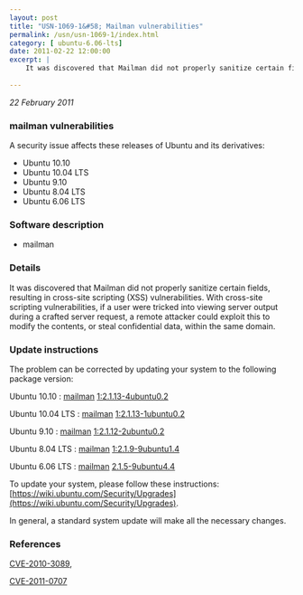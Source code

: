 ```yaml
---
layout: post
title: "USN-1069-1&#58; Mailman vulnerabilities"
permalink: /usn/usn-1069-1/index.html
category: [ ubuntu-6.06-lts]
date: 2011-02-22 12:00:00
excerpt: |
    It was discovered that Mailman did not properly sanitize certain fields, resulting in cross-site scripting (XSS) vulnerabilities. With cross-site scripting vulnerabilities, if a user were tricked into viewing server output during a crafted server request, a remote attacker could exploit this to modify the contents, or steal confidential data, within the same domain. 
    
--- 
```

 
 

*22 February 2011*

### mailman vulnerabilities

A security issue affects these releases of Ubuntu and its derivatives:

* Ubuntu 10.10
* Ubuntu 10.04 LTS
* Ubuntu 9.10
* Ubuntu 8.04 LTS
* Ubuntu 6.06 LTS

### Software description

* mailman 

### Details

It was discovered that Mailman did not properly sanitize certain fields, resulting in cross-site scripting (XSS) vulnerabilities. With cross-site scripting vulnerabilities, if a user were tricked into viewing server output during a crafted server request, a remote attacker could exploit this to modify the contents, or steal confidential data, within the same domain. 

### Update instructions

The problem can be corrected by updating your system to the following package version:

Ubuntu 10.10
 : [mailman](https://launchpad.net/ubuntu/+source/mailman) <span> [1:2.1.13-4ubuntu0.2](https://launchpad.net/ubuntu/+source/mailman/1:2.1.13-4ubuntu0.2) </span> 

Ubuntu 10.04 LTS
 : [mailman](https://launchpad.net/ubuntu/+source/mailman) <span> [1:2.1.13-1ubuntu0.2](https://launchpad.net/ubuntu/+source/mailman/1:2.1.13-1ubuntu0.2) </span> 

Ubuntu 9.10
 : [mailman](https://launchpad.net/ubuntu/+source/mailman) <span> [1:2.1.12-2ubuntu0.2](https://launchpad.net/ubuntu/+source/mailman/1:2.1.12-2ubuntu0.2) </span> 

Ubuntu 8.04 LTS
 : [mailman](https://launchpad.net/ubuntu/+source/mailman) <span> [1:2.1.9-9ubuntu1.4](https://launchpad.net/ubuntu/+source/mailman/1:2.1.9-9ubuntu1.4) </span> 

Ubuntu 6.06 LTS
 : [mailman](https://launchpad.net/ubuntu/+source/mailman) <span> [2.1.5-9ubuntu4.4](https://launchpad.net/ubuntu/+source/mailman/2.1.5-9ubuntu4.4) </span> 

To update your system, please follow these instructions: [https://wiki.ubuntu.com/Security/Upgrades](https://wiki.ubuntu.com/Security/Upgrades).

In general, a standard system update will make all the necessary changes. 

### References

 
 [CVE-2010-3089](http://people.ubuntu.com/~ubuntu-security/cve/CVE-2010-3089), 

 [CVE-2011-0707](http://people.ubuntu.com/~ubuntu-security/cve/CVE-2011-0707)
 

